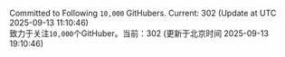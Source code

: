 Committed to Following `10,000` GitHubers. Current: <!-- FOLLOWING_COUNT -->302<!-- FOLLOWING_COUNT --> (Update at UTC <!-- LAST_UPDATED -->2025-09-13 11:10:46<!-- LAST_UPDATED -->)<br>
致力于关注`10,000`个GitHuber。当前：<!-- FOLLOWING_COUNT -->302<!-- FOLLOWING_COUNT --> (更新于北京时间 <!-- LAST_UPDATED_CST -->2025-09-13 19:10:46<!-- LAST_UPDATED_CST -->)
